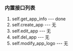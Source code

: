 ### 内置接口列表

1. self.get_app_info --- done
2. self.create_app --- 无
3. self.edit_app --- 无
4. self.del_app --- 无
5. self.modify_app_logo --- 无
